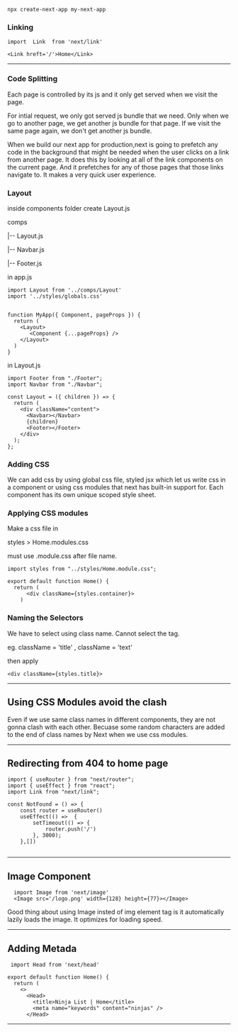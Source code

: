 ```
npx create-next-app my-next-app
```

### Linking 

```
import  Link  from 'next/link'

<Link hreft='/'>Home</Link>
```
---

### Code Splitting 

Each page is controlled by its js and it only get served when we visit the page.


For intial request, we only got served js bundle that we need.
Only when we go to another page, we get another js bundle for that page. 
If we visit the same page again, we don't get another js bundle. 


When we build our next app for production,next is going to prefetch any code in the background that might be needed when the user clicks on a link from another page. 
It does this by looking at all of the link components on the current page. And it prefetches for any of those pages that those links navigate to. It makes a very quick user experience. 

### Layout 

inside components folder create Layout.js

comps

   |-- Layout.js

   |-- Navbar.js

   |-- Footer.js

in app.js
```
import Layout from '../comps/Layout'
import '../styles/globals.css'


function MyApp({ Component, pageProps }) {
  return (
    <Layout>
       <Component {...pageProps} />
    </Layout>
  )
}

```

in Layout.js

```
import Footer from "./Footer";
import Navbar from "./Navbar";

const Layout = ({ children }) => {
  return (
    <div className="content">
      <Navbar></Navbar>
      {children}
      <Footer></Footer>
    </div>
  );
};
```

### Adding CSS 

We can add css by using global css file, styled jsx which let us write css in a component  or using css modules that next has built-in support for. Each component has its own unique  scoped style sheet. 

### Applying CSS modules

Make a css file in

styles > Home.modules.css

must use .module.css after file name. 

```
import styles from "../styles/Home.module.css";

export default function Home() {
  return (
      <div className={styles.container}>
    )
```

### Naming the Selectors 

We have to select using class name. Cannot select the tag. 

eg.   className = 'title' , className = 'text'

then apply 

`<div className={styles.title}>`

---


## Using CSS Modules avoid the clash 

Even if we use same class names in different components, they are not gonna clash with each other. Becuase some random characters are added to the end of class names by Next when we use css modules. 

---

## Redirecting from 404 to home page 

```
import { useRouter } from "next/router";
import { useEffect } from "react";
import Link from "next/link";

const NotFound = () => {
    const router = useRouter()
    useEffect(() =>  {
        setTimeout(() => {
            router.push('/')
        }, 3000);
    },[])
    
```

---

## Image Component 

```
  import Image from 'next/image'
  <Image src='/logo.png' width={128} height={77}></Image>
```

Good thing about using Image insted of img element  tag is it automatically lazily loads the image. It optimizes for loading speed. 

---

## Adding Metada

``` 
 import Head from 'next/head'

export default function Home() {
  return (
    <>
      <Head>
        <title>Ninja List | Home</title>
        <meta name="keywords" content="ninjas" />
      </Head>
```

--- 












